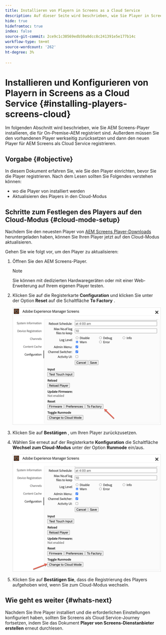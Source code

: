 ```yaml
---
title: Installieren von Playern in Screens as a Cloud Service
description: Auf dieser Seite wird beschrieben, wie Sie Player in Screens as a Cloud Service installieren.
hide: true
hidefromtoc: true
index: false
source-git-commit: 2ce9c1c30569edb59a0dcc8c241391e5e177b14c
workflow-type: tm+mt
source-wordcount: '262'
ht-degree: 3%

---
```



# Installieren und Konfigurieren von Playern in Screens as a Cloud Service {#installing-players-screens-cloud}

Im folgenden Abschnitt wird beschrieben, wie Sie AEM Screens-Player installieren, die für On-Premise-AEM registriert sind. Außerdem müssen Sie den vorhandenen Player werkseitig zurücksetzen und dann den neuen Player für AEM Screens als Cloud Service registrieren.

## Vorgabe {#objective}

In diesem Dokument erfahren Sie, wie Sie den Player einrichten, bevor Sie die Player registrieren. Nach dem Lesen sollten Sie Folgendes verstehen können:

* wo die Player von installiert werden
* Aktualisieren des Players in den Cloud-Modus

## Schritte zum Festlegen des Players auf den Cloud-Modus {#cloud-mode-setup}

Nachdem Sie den neuesten Player von [AEM Screens Player-Downloads](https://download.macromedia.com/screens/) heruntergeladen haben, können Sie Ihren Player jetzt auf den Cloud-Modus aktualisieren.

Gehen Sie wie folgt vor, um den Player zu aktualisieren:

1. Öffnen Sie den AEM Screens-Player.

   >[!NOTE]
   >Sie können mit dedizierten Hardwaregeräten oder mit einer Web-Erweiterung auf Ihrem eigenen Player testen.

1. Klicken Sie auf die Registerkarte **Configuration** und klicken Sie unter der Option **Reset** auf die Schaltfläche **To Factory** .

   ![image](/help/screens-cloud/assets/player/installplayer-2.png)

1. Klicken Sie auf **Bestätigen** , um Ihren Player zurückzusetzen.

1. Wählen Sie erneut auf der Registerkarte **Konfiguration** die Schaltfläche **Wechsel zum Cloud-Modus** unter der Option **Runmode** ein/aus.

   ![image](/help/screens-cloud/assets/player/installplayer-1.png)

1. Klicken Sie auf **Bestätigen Sie**, dass die Registrierung des Players aufgehoben wird, wenn Sie zum Cloud-Modus wechseln.

## Wie geht es weiter {#whats-next}

Nachdem Sie Ihre Player installiert und die erforderlichen Einstellungen konfiguriert haben, sollten Sie Screens als Cloud Service-Journey fortsetzen, indem Sie das Dokument **Player von Screens-Dienstanbieter erstellen** erneut durchlesen.